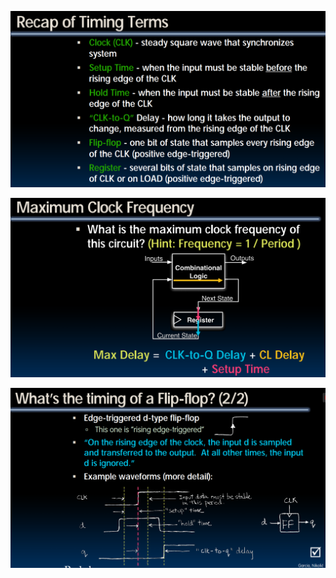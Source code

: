 ![image-20211208162609907](https://raw.githubusercontent.com/RogersLj/Image/master/PicGo/image-20211208162609907.png)

![image-20211208162622225](https://raw.githubusercontent.com/RogersLj/Image/master/PicGo/image-20211208162622225.png)

![image-20211208162645352](https://raw.githubusercontent.com/RogersLj/Image/master/PicGo/image-20211208162645352.png)

